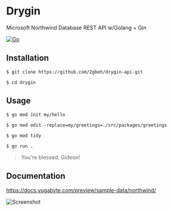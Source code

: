 # Drygin

Microsoft Northwind Database REST API w/Golang + Gin

[![Go](https://img.shields.io/badge/Golang-1.22.x-00acd7.svg)](https://go.dev/doc/tutorial/web-service-gin.html, "Developing a RESTful API with Go and Gin")

## Installation

```
$ git clone https://github.com/2gbeh/drygin-api.git

$ cd drygin
```

## Usage

```
$ go mod init my/hello

$ go mod edit -replace=my/greetings=./src/packages/greetings

$ go mod tidy

$ go run .
```

> You're blessed, Gideon!

## Documentation

https://docs.yugabyte.com/preview/sample-data/northwind/

![Screenshot](https://docs.yugabyte.com/images/sample-data/northwind/northwind-er-diagram.png)

